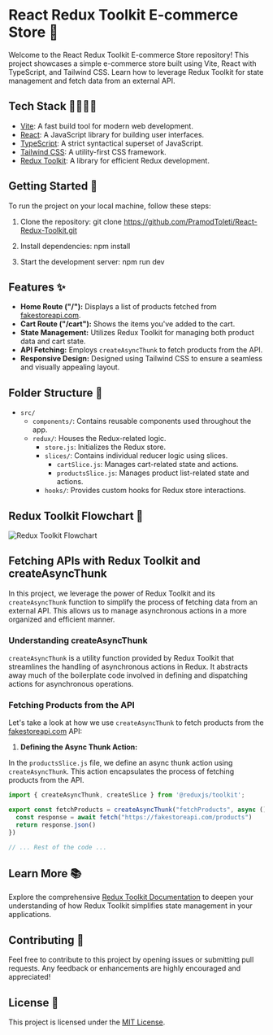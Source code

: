 # React Redux Toolkit E-commerce Store 🛒

Welcome to the React Redux Toolkit E-commerce Store repository! This project showcases a simple e-commerce store built using Vite, React with TypeScript, and Tailwind CSS. Learn how to leverage Redux Toolkit for state management and fetch data from an external API.

## Tech Stack 👩‍💻👨‍💻

- [Vite](https://vitejs.dev/): A fast build tool for modern web development.
- [React](https://reactjs.org/): A JavaScript library for building user interfaces.
- [TypeScript](https://www.typescriptlang.org/): A strict syntactical superset of JavaScript.
- [Tailwind CSS](https://tailwindcss.com/): A utility-first CSS framework.
- [Redux Toolkit](https://redux-toolkit.js.org/): A library for efficient Redux development.

## Getting Started 🚀

To run the project on your local machine, follow these steps:

1. Clone the repository:
git clone https://github.com/PramodToleti/React-Redux-Toolkit.git

2. Install dependencies:
npm install

3. Start the development server:
npm run dev


## Features ✨

- **Home Route ("/"):** Displays a list of products fetched from [fakestoreapi.com](https://fakestoreapi.com/products).
- **Cart Route ("/cart"):** Shows the items you've added to the cart.
- **State Management:** Utilizes Redux Toolkit for managing both product data and cart state.
- **API Fetching:** Employs `createAsyncThunk` to fetch products from the API.
- **Responsive Design:** Designed using Tailwind CSS to ensure a seamless and visually appealing layout.

## Folder Structure 📁

- `src/`
  - `components/`: Contains reusable components used throughout the app.
  - `redux/`: Houses the Redux-related logic.
     - `store.js`: Initializes the Redux store.
     - `slices/`: Contains individual reducer logic using slices.
       - `cartSlice.js`: Manages cart-related state and actions.
       - `productsSlice.js`: Manages product list-related state and actions.
     - `hooks/`: Provides custom hooks for Redux store interactions.

## Redux Toolkit Flowchart 🔄

![Redux Toolkit Flowchart](https://res.cloudinary.com/dlpgowt5s/image/upload/v1692029087/WhatsApp_Image_2023-08-14_at_21.30.11_gnnvzm.jpg)

## Fetching APIs with Redux Toolkit and createAsyncThunk

In this project, we leverage the power of Redux Toolkit and its `createAsyncThunk` function to simplify the process of fetching data from an external API. This allows us to manage asynchronous actions in a more organized and efficient manner.

### Understanding createAsyncThunk

`createAsyncThunk` is a utility function provided by Redux Toolkit that streamlines the handling of asynchronous actions in Redux. It abstracts away much of the boilerplate code involved in defining and dispatching actions for asynchronous operations.

### Fetching Products from the API

Let's take a look at how we use `createAsyncThunk` to fetch products from the [fakestoreapi.com](https://fakestoreapi.com/products) API:

1. **Defining the Async Thunk Action:**

In the `productsSlice.js` file, we define an async thunk action using `createAsyncThunk`. This action encapsulates the process of fetching products from the API.

```javascript
import { createAsyncThunk, createSlice } from '@reduxjs/toolkit';

export const fetchProducts = createAsyncThunk("fetchProducts", async () => {
  const response = await fetch("https://fakestoreapi.com/products")
  return response.json()
})

// ... Rest of the code ...
```

## Learn More 📚

Explore the comprehensive [Redux Toolkit Documentation](https://redux-toolkit.js.org/) to deepen your understanding of how Redux Toolkit simplifies state management in your applications.

## Contributing 🤝

Feel free to contribute to this project by opening issues or submitting pull requests. Any feedback or enhancements are highly encouraged and appreciated!

## License 📄

This project is licensed under the [MIT License](LICENSE).